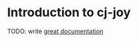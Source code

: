 # Introduction to cj-joy

TODO: write [great documentation](http://jacobian.org/writing/what-to-write/)
